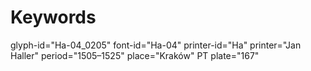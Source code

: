 # Keywords
glyph-id="Ha-04_0205"
font-id="Ha-04"
printer-id="Ha"
printer="Jan Haller"
period="1505–1525"
place="Kraków"
PT plate="167"
